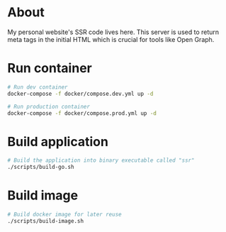# About
My personal website's SSR code lives here. This server is used to return meta tags in the initial HTML which is crucial for tools like Open Graph.

# Run container
```bash
# Run dev container
docker-compose -f docker/compose.dev.yml up -d

# Run production container
docker-compose -f docker/compose.prod.yml up -d
```

# Build application
```bash
# Build the application into binary executable called "ssr"
./scripts/build-go.sh
```

# Build image
```bash
# Build docker image for later reuse
./scripts/build-image.sh
```
